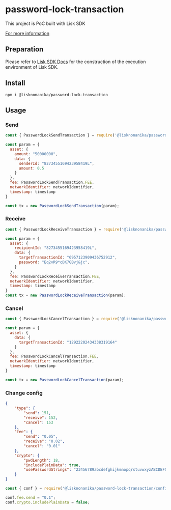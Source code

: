 # password-lock-transaction

This project is PoC built with Lisk SDK

[For more information](https://medium.com/@ysmdmg/i-created-password-lock-transaction-lisk-sdk-poc-f8251d369f10)

## Preparation

Please refer to [Lisk SDK Docs](https://lisk.io/documentation/lisk-sdk/index.html) for the construction of the execution environment of Lisk SDK.

## Install

```
npm i @lisknonanika/password-lock-transaction
```

## Usage

### Send

```node:send.js
const { PasswordLockSendTransaction } = require('@lisknonanika/password-lock-transaction');

const param = {
  asset: {
    amount: "50000000",
    data: {
      senderId: "8273455169423958419L",
      amount: 0.5
    }
  },
  fee: PasswordLockSendTransaction.FEE,
  networkIdentifier: networkIdentifier,
  timestamp: timestamp
}

const tx = new PasswordLockSendTransaction(param);
```

### Receive

```node:receive.js
const { PasswordLockReceiveTransaction } = require('@lisknonanika/password-lock-transaction');

const param = {
  asset: {
    recipientId: "8273455169423958419L",
    data: {
      targetTransactionId: "6957123909436752912",
      password: "Eq2vR9*cDK7GBvj&jc",
    }
  },
  fee: PasswordLockReceiveTransaction.FEE,
  networkIdentifier: networkIdentifier,
  timestamp: timestamp
}
const tx = new PasswordLockReceiveTransaction(param);
```


### Cancel

```node:cancel.js
const { PasswordLockCancelTransaction } = require('@lisknonanika/password-lock-transaction');

const param = {
  asset: {
    data: {
      targetTransactionId: "12922202434338319164"
    }
  },
  fee: PasswordLockCancelTransaction.FEE,
  networkIdentifier: networkIdentifier,
  timestamp: timestamp
}

const tx = new PasswordLockCancelTransaction(param);
```

### Change config


```json:transaction_config.json
{
    "type": {
        "send": 151,
        "receive": 152,
        "cancel": 153
    },
    "fee": {
        "send": "0.05",
        "receive": "0.02",
        "cancel": "0.01"
    },
    "crypto": {
        "pwdLength": 18,
        "includePlainData": true,
        "usePasswordStrings": "23456789abcdefghijkmnopqrstuvwxyzABCDEFGHJKLMNPQRSTUVWXYZ+-=_&*?@"
    }
}
```

```node:sample.js
const { conf } = require('@lisknonanika/password-lock-transaction/config');

conf.fee.send = "0.1";
conf.crypto.includePlainData = false;
```



